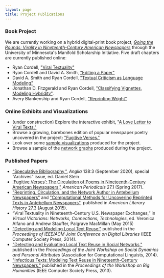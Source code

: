 ```yaml
---
layout: page
title: Project Publications
---
```


### Book Project 

We are currently working on a hybrid digital-print book project, [*Going the Rounds: Virality in Nineteenth-Century American Newspapers*](https://manifold.umn.edu/projects/going-the-rounds) through the University of Minnesota's Manifold Scholarship Initiative. Five draft chapters are currently published online: 

+ Ryan Cordell, ["Viral Textuality"](https://manifold.umn.edu/read/viral-textuality)
+ Ryan Cordell and David A. Smith, ["Editing a Paper"](https://manifold.umn.edu/read/editing-a-paper)
+ David A. Smith and Ryan Cordell, ["Textual Criticism as Language Modeling"](https://manifold.umn.edu/read/untitled-883630b9-c054-44e1-91db-d053a7106ecb)
+ Jonathan D. Fitzgerald and Ryan Cordell, ["Classifying Vignettes, Modeling Hybridity"](https://manifold.umn.edu/read/untitled-bd3eb0af-fdad-4dd6-9c94-3fd15d522ab6).
+ Avery Blankenship and Ryan Cordell, ["Reprinting Wright"](https://manifold.umn.edu/read/reprinting-wright)

### Online Exhibits and Visualizations

+ (under construction) Explore the interactive exhibit, <a href="http://loveletter.viraltexts.org/neatline/fullscreen/exhibit" target="_blank">"A Love Letter to Viral Texts."</a>
+ Browse a growing, barebones edition of popular newspaper poetry uncovered in the project: <a href="http://fugitiverses.viraltexts.org/" target="_blank">"Fugitive Verses."</a>
+ Look over some [sample visualizations](/visualizations/) produced for the project.
+ Browse a sample of the <a href="http://networks.viraltexts.org/" target="_blank">network graphs</a> produced during the project.

### Published Papers

+ [“Speculative Bibliography,”](https://www.degruyter.com/view/journals/angl/138/3/article-p519.xml), _Anglia_ 138:3 (September 2020), special “Archives” issue, ed. Daniel Stein
+ ['Fugitive Verses': The Circulation of Poems in Nineteenth-Century American Newspapers,"](/2016/04/08/fugitive-verses/) <em>American Periodicals</em> 27.1 (Spring 2017).
+ <a href="http://ryancordell.org/research/reprinting-circulation-and-the-network-author-in-antebellum-newspapers/" target="_blank">"Reprinting, Circulation, and the Network Author in Antebellum Newspapers"</a> and ["Computational Methods for Uncovering Reprinted Texts in Antebellum Newspapers"](/2015/05/22/computational-methods-for-uncovering-reprinted-texts-in-antebellum-newspapers/), published in *American Literary History* 27.3 (August 2015).
+ “Viral Textuality in Nineteenth-Century U.S. Newspaper Exchanges,” in *Virtual Victorians: Networks, Connections, Technologies*, ed. Veronica Alfano and Andrew Stauffer, Palgrave MacMillan (May 2015)
+ <a href="http://www.ccs.neu.edu/home/dasmith/infect-dl-2014.pdf" target="_blank">"Detecting and Modeling Local Text Reuse,"</a> published in the *Proceedings of IEEE/ACM Joint Conference on Digital Libraries* (IEEE Computer Society Press, 2014).
+ <a href="http://www.aclweb.org/anthology/W/W14/W14-2707.pdf" target="_blank">"Detecting and Evaluating Local Text Reuse in Social Networks,"</a> published in the *Proceedings of the Joint Workshop on Social Dynamics and Personal Attributes* (Association for Computational Linguists, 2014).
+ <a href="http://www.ccs.neu.edu/home/dasmith/infect-bighum-2013.pdf" target="_blank">"Infectious Texts: Modeling Text Reuse in Nineteenth-Century Newspapers,"</a> published in the *Proceedings of the Workshop on Big Humanities* (IEEE Computer Society Press, 2013).